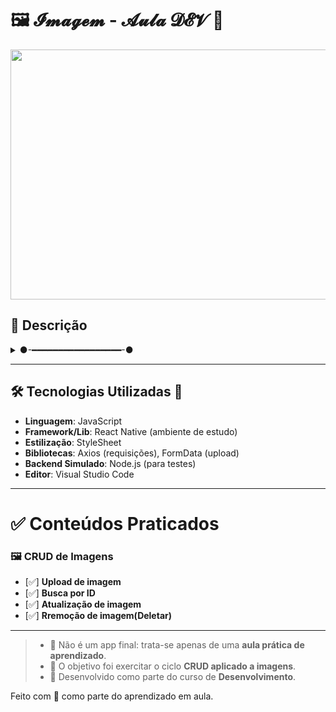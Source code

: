 # 🖼️ 𝓘𝓶𝓪𝓰𝓮𝓶 - 𝓐𝓾𝓵𝓪 𝓓𝓔𝓥 🔄  

<img src="https://media3.giphy.com/media/v1.Y2lkPTc5MGI3NjExNjhpdXJ5OHY1ODloZ3E3cTBpZmFydGxhYnBmeHBpOWJhZWEwcDlmbiZlcD12MV9pbnRlcm5hbF9naWZfYnlfaWQmY3Q9Zw/uQZTgSuGZMTHG/giphy.gif" width="900" height="400" />  

## 💬 **Descrição**  
<details>
  <summary>
  ●-━━━━━━━━━━━━━━━━━-●
  </summary>
  ❝ O objetivo da aula foi uma atividade prática desenvolvida durante o curso, com foco em aprender as operações básicas de upload, busca por ID, atualização e deleção de imagens. ❞  
  <br>
</details>  

---

## 🛠️ **Tecnologias Utilizadas** 🔧  
- **Linguagem**: JavaScript  
- **Framework/Lib**: React Native (ambiente de estudo)  
- **Estilização**: StyleSheet  
- **Bibliotecas**: Axios (requisições), FormData (upload)  
- **Backend Simulado**: Node.js (para testes)  
- **Editor**: Visual Studio Code  

---

# ✅ **Conteúdos Praticados**  

### 🖼️ **CRUD de Imagens**  
- [✅] **Upload de imagem**  
- [✅] **Busca por ID**  
- [✅] **Atualização de imagem**  
- [✅] **Rremoção de imagem(Deletar)**  

---

> - 🚫 Não é um app final: trata-se apenas de uma **aula prática de aprendizado**.  
> - 📌 O objetivo foi exercitar o ciclo **CRUD aplicado a imagens**.  
> - 💾 Desenvolvido como parte do curso de **Desenvolvimento**.  

Feito com 💜 como parte do aprendizado em aula.  
